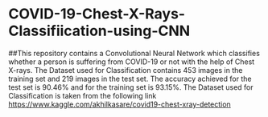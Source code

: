 # COVID-19-Chest-X-Rays-Classifiication-using-CNN
##This repository contains a Convolutional Neural Network which classifies whether a person is suffering from COVID-19 or not with the help of Chest X-rays. The Dataset used for Classification contains 453 images in the training set and 219 images in the test set. The accuracy achieved for the test set is 90.46% and for the training set is 93.15%. The Dataset used for Classification is taken from the following link https://www.kaggle.com/akhilkasare/covid19-chest-xray-detection 
